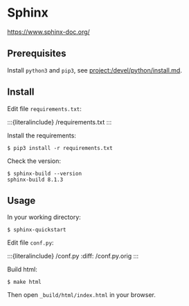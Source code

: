 # Sphinx

<https://www.sphinx-doc.org/>

## Prerequisites

Install `python3` and `pip3`, see <project:/devel/python/install.md>.

## Install

Edit file `requirements.txt`:

:::{literalinclude} /requirements.txt
:::

Install the requirements:

```console
$ pip3 install -r requirements.txt
```

Check the version:

```console
$ sphinx-build --version
sphinx-build 8.1.3
```

## Usage

In your working directory:

```console
$ sphinx-quickstart
```

Edit file `conf.py`:

:::{literalinclude} /conf.py
:diff: /conf.py.orig
:::

Build html:

```console
$ make html
```

Then open `_build/html/index.html` in your browser.
